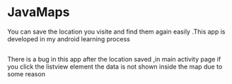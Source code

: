# JavaMaps
You can save the location you visite and find them again easily .This app is developed in my android learning process
##
There is a bug in this app after the location saved ,in main activity page if you click the listview element the data is not shown inside the map due to some reason
